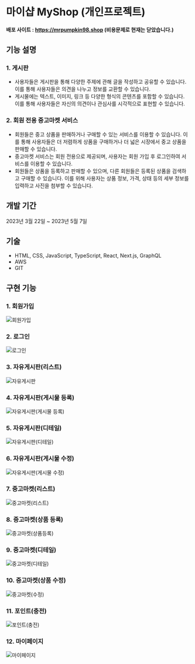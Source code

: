 # 마이샵 MyShop (개인프로젝트)

#### 배포 사이트 : https://mrpumpkin98.shop (비용문제로 현재는 닫았습니다.)

## 기능 설명

### 1. 게시판
 - 사용자들은 게시판을 통해 다양한 주제에 관해 글을 작성하고 공유할 수 있습니다. 이를 통해 사용자들은 의견을 나누고 정보를 교환할 수 있습니다.
 - 게시물에는 텍스트, 이미지, 링크 등 다양한 형식의 콘텐츠를 포함할 수 있습니다. 이를 통해 사용자들은 자신의 의견이나 관심사를 시각적으로 표현할 수 있습니다.

### 2. 회원 전용 중고마켓 서비스
- 회원들은 중고 상품을 판매하거나 구매할 수 있는 서비스를 이용할 수 있습니다. 이를 통해 사용자들은 더 저렴하게 상품을 구매하거나 더 넓은 시장에서 중고 상품을 판매할 수 있습니다.
- 중고마켓 서비스는 회원 전용으로 제공되며, 사용자는 회원 가입 후 로그인하여 서비스를 이용할 수 있습니다.
- 회원들은 상품을 등록하고 판매할 수 있으며, 다른 회원들은 등록된 상품을 검색하고 구매할 수 있습니다. 이를 위해 사용자는 상품 정보, 가격, 상태 등의 세부 정보를 입력하고 사진을 첨부할 수 있습니다.

## 개발 기간
2023년 3월 22일 ~ 2023년 5월 7일

## 기술
- HTML, CSS, JavaScript, TypeScript, React, Next.js, GraphQL
- AWS
- GIT

## 구현 기능

### 1. 회원가입

![회원가입](https://github.com/mrpumpkin98/MyShop_client/assets/114569429/f2efd227-1d0c-4c74-b801-2419162ab756)

### 2. 로그인

![로그인](https://github.com/mrpumpkin98/MyShop_client/assets/114569429/ee47d144-fba2-404c-b799-757226ff95f7)

### 3. 자유게시판(리스트)

![자유게시판](https://github.com/mrpumpkin98/MyShop_client/assets/114569429/03f32fa2-24ac-4f34-8af0-ffe9430ab6af)

### 4. 자유게시판(게시물 등록)

![자유게시판(게시물 등록)](https://github.com/mrpumpkin98/MyShop_client/assets/114569429/0d13d8d2-b042-4255-81ae-3c9d9784f35b)

### 5. 자유게시판(디테일)

![자유게시판(디테일)](https://github.com/mrpumpkin98/MyShop_client/assets/114569429/0d0b1608-6d93-4135-9f5d-4ab23d00c57d)

### 6. 자유게시판(게시물 수정)

![자유게시판(게시물 수정)](https://github.com/mrpumpkin98/MyShop_client/assets/114569429/f65c9074-954a-483d-80c7-d4e2763b6ee0)

### 7. 중고마켓(리스트)

![중고마켓(리스트)](https://github.com/mrpumpkin98/MyShop_client/assets/114569429/2ee6dc9d-2030-4ebb-9b41-6cd8d156309d)

### 8. 중고마켓(상품 등록)

![중고마켓(상품등록)](https://github.com/mrpumpkin98/MyShop_client/assets/114569429/ec2a010b-5156-4567-aa94-95576a8862f8)

### 9. 중고마켓(디테일)

![중고마켓(디테일)](https://github.com/mrpumpkin98/MyShop_client/assets/114569429/fc347324-bdc7-4ad9-b656-419e3ae8ea39)

### 10. 중고마켓(상품 수정)

![중고마켓(수정)](https://github.com/mrpumpkin98/MyShop_client/assets/114569429/3f98d3b9-b7bb-48d7-9c5d-b1b07c8f7783)

### 11. 포인트(충전)

![포인트(충전)](https://github.com/mrpumpkin98/MyShop_client/assets/114569429/b9d85fe3-3fa6-4124-8712-b45d496087b5)

### 12. 마이페이지

![마이페이지](https://github.com/mrpumpkin98/MyShop_client/assets/114569429/aa29eb36-87d4-4945-8a8f-29d6e57a424a)
